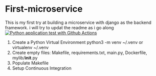 # First-microservice
This is my first try at building a microservice with django as the backend framework. i will try to updat the readme as i go along
[![Python application test with Github Actions](https://github.com/jean-on-hub/First-microservice/actions/workflows/devops.yml/badge.svg)](https://github.com/jean-on-hub/First-microservice/actions/workflows/devops.yml)
1. Create a Python Virtual Environment python3 -m venv ~/.venv or virtualenv ~/.venv
2. Create empty files: Makefile, requirements.txt, main.py, Dockerfile, mylib/__init__.py
3. Populate Makefile
4. Setup Continuous Integration